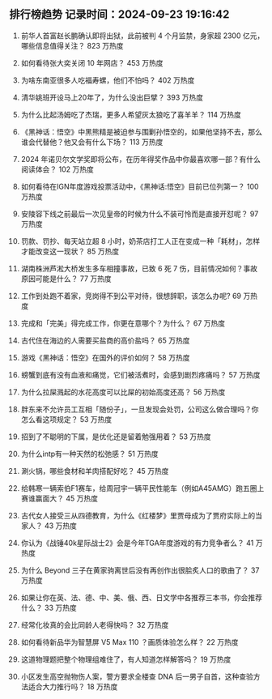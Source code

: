 
## 排行榜趋势 记录时间：2024-09-23 19:16:42
  
  1. 前华人首富赵长鹏确认即将出狱，此前被判 4 个月监禁，身家超 2300 亿元，哪些信息值得关注？ 823 万热度
    
  2. 如何看待张大奕关闭 10 年网店？ 453 万热度
    
  3. 为啥东南亚很多人吃福寿螺，他们不怕吗？ 402 万热度
    
  4. 清华姚班开设马上20年了，为什么没出巨擘？ 393 万热度
    
  5. 为什么比起汤姆吃了杰瑞，更多人希望灰太狼吃了喜羊羊？ 114 万热度
    
  6. 《黑神话：悟空》中黑熊精是被迫参与围剿孙悟空的，如果他坚持不去，那么谁会代替他？他又会有什么下场？ 113 万热度
    
  7. 2024 年诺贝尔文学奖即将公布，在历年得奖作品中你最喜欢哪一部？有什么阅读体会？ 102 万热度
    
  8. 如何看待在IGN年度游戏投票活动中，《黑神话:悟空》目前已位列第一？ 100 万热度
    
  9. 安陵容下线之前最后一次见皇帝的时候为什么不装可怜而是直接开怼呢？ 97 万热度
    
  10. 罚款、罚抄、每天站立超 8 小时，奶茶店打工人正在变成一种「耗材」，怎样才能改变这一现状？ 85 万热度
    
  11. 湖南株洲芦淞大桥发生多车相撞事故，已致 6 死 7 伤，目前情况如何？事故原因可能是什么？ 77 万热度
    
  12. 工作到处跑不着家，竞岗得不到公平对待，很想辞职，该怎么办呢? 69 万热度
    
  13. 完成和「完美」得完成工作，你更在意哪个？为什么？ 67 万热度
    
  14. 古代住在海边的人需要买盐商的高价盐吗？ 65 万热度
    
  15. 游戏《黑神话：悟空》在国外的评价如何？ 58 万热度
    
  16. 螃蟹到底有没有血液和痛觉，它们被活煮时，会感到剧烈疼痛吗？ 57 万热度
    
  17. 为什么拉屎溅起的水花高度可以比屎的初始高度还高？ 56 万热度
    
  18. 胖东来不允许员工互相「随份子」，一旦发现会处罚，公司这么做合理吗？你怎么看这项规定？ 53 万热度
    
  19. 招到了不聪明的下属，是优化还是留着勉强用着？ 53 万热度
    
  20. 为什么intp有一种天然的松弛感？ 51 万热度
    
  21. 涮火锅，哪些食材和羊肉搭配好吃？ 45 万热度
    
  22. 给韩寒一辆索伯F1赛车，给周冠宇一辆平民性能车（例如A45AMG）跑五圈上赛谁赢面大？ 45 万热度
    
  23. 古代女人接受三从四德教育，为什么《红楼梦》里贾母成为了贾府实际上的当家人？ 43 万热度
    
  24. 你认为《战锤40k星际战士2》会是今年TGA年度游戏的有力竞争者么？ 41 万热度
    
  25. 为什么 Beyond 三子在黄家驹离世后没有再创作出很脍炙人口的歌曲了？ 37 万热度
    
  26. 如果让你在英、法、德、中、美、俄、西、日文学中各推荐三本书，你会推荐什么？ 33 万热度
    
  27. 经常化妆真的会比同龄人老得快吗？ 32 万热度
    
  28. 如何看待新品华为智慧屏 V5 Max 110 ？画质体验怎么样？ 22 万热度
    
  29. 这道物理题把整个物理组难住了，有人知道怎样解答吗？ 19 万热度
    
  30. 小区发生高空抛物伤人案，警方要求全楼查 DNA 后一男子自首，这种查验方法适合大力推行吗？ 18 万热度
    